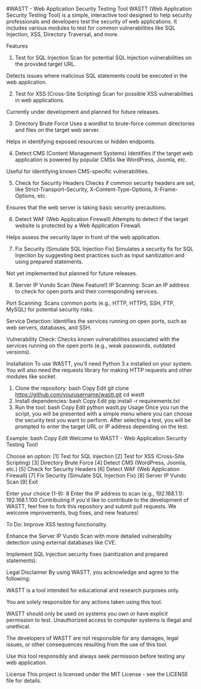 #WASTT - Web Application Security Testing Tool
WASTT (Web Application Security Testing Tool) is a simple, interactive tool designed to help security professionals and developers test the security of web applications. It includes various modules to test for common vulnerabilities like SQL Injection, XSS, Directory Traversal, and more.

Features
1. Test for SQL Injection
Scan for potential SQL Injection vulnerabilities on the provided target URL.

Detects issues where malicious SQL statements could be executed in the web application.

2. Test for XSS (Cross-Site Scripting)
Scan for possible XSS vulnerabilities in web applications.

Currently under development and planned for future releases.

3. Directory Brute Force
Uses a wordlist to brute-force common directories and files on the target web server.

Helps in identifying exposed resources or hidden endpoints.

4. Detect CMS (Content Management Systems)
Identifies if the target web application is powered by popular CMSs like WordPress, Joomla, etc.

Useful for identifying known CMS-specific vulnerabilities.

5. Check for Security Headers
Checks if common security headers are set, like Strict-Transport-Security, X-Content-Type-Options, X-Frame-Options, etc.

Ensures that the web server is taking basic security precautions.

6. Detect WAF (Web Application Firewall)
Attempts to detect if the target website is protected by a Web Application Firewall.

Helps assess the security layer in front of the web application.

7. Fix Security (Simulate SQL Injection Fix)
Simulates a security fix for SQL Injection by suggesting best practices such as input sanitization and using prepared statements.

Not yet implemented but planned for future releases.

8. Server IP Vundo Scan (New Feature!)
IP Scanning: Scan an IP address to check for open ports and their corresponding services.

Port Scanning: Scans common ports (e.g., HTTP, HTTPS, SSH, FTP, MySQL) for potential security risks.

Service Detection: Identifies the services running on open ports, such as web servers, databases, and SSH.

Vulnerability Check: Checks known vulnerabilities associated with the services running on the open ports (e.g., weak passwords, outdated versions).

Installation
To use WASTT, you'll need Python 3.x installed on your system. You will also need the requests library for making HTTP requests and other modules like socket.

1. Clone the repository:
bash
Copy
Edit
git clone https://github.com/yourusername/wastt.git
cd wastt
2. Install dependencies:
bash
Copy
Edit
pip install -r requirements.txt
3. Run the tool:
bash
Copy
Edit
python wastt.py
Usage
Once you run the script, you will be presented with a simple menu where you can choose the security test you want to perform. After selecting a test, you will be prompted to enter the target URL or IP address depending on the test.

Example:
bash
Copy
Edit
Welcome to WASTT - Web Application Security Testing Tool!

Choose an option:
[1] Test for SQL Injection
[2] Test for XSS (Cross-Site Scripting)
[3] Directory Brute Force
[4] Detect CMS (WordPress, Joomla, etc.)
[5] Check for Security Headers
[6] Detect WAF (Web Application Firewall)
[7] Fix Security (Simulate SQL Injection Fix)
[8] Server IP Vundo Scan
[9] Exit

Enter your choice (1-9): 8
Enter the IP address to scan (e.g., 192.168.1.1): 192.168.1.100
Contributing
If you'd like to contribute to the development of WASTT, feel free to fork this repository and submit pull requests. We welcome improvements, bug fixes, and new features!

To Do:
Improve XSS testing functionality.

Enhance the Server IP Vundo Scan with more detailed vulnerability detection using external databases like CVE.

Implement SQL Injection security fixes (sanitization and prepared statements).

Legal Disclaimer
By using WASTT, you acknowledge and agree to the following:

WASTT is a tool intended for educational and research purposes only.

You are solely responsible for any actions taken using this tool.

WASTT should only be used on systems you own or have explicit permission to test. Unauthorized access to computer systems is illegal and unethical.

The developers of WASTT are not responsible for any damages, legal issues, or other consequences resulting from the use of this tool.

Use this tool responsibly and always seek permission before testing any web application.

License
This project is licensed under the MIT License - see the LICENSE file for details.
